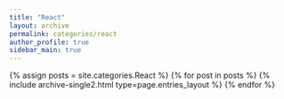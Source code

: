 ```yaml
---
title: "React"
layout: archive
permalink: categories/react
author_profile: true
sidebar_main: true
---
```


 
{% assign posts = site.categories.React %}
{% for post in posts %} {% include archive-single2.html type=page.entries_layout %} {% endfor %}

 
